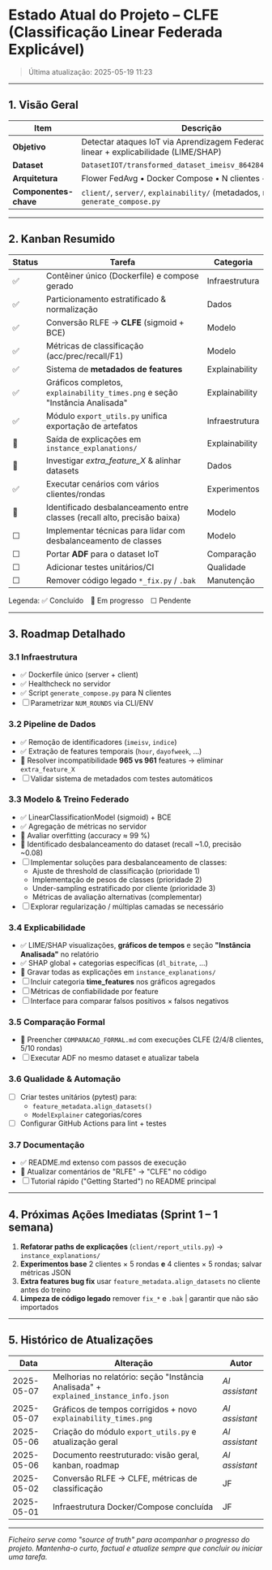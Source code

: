 # Estado Atual do Projeto – CLFE (Classificação Linear Federada Explicável)

> Última atualização: 2025-05-19 11:23

---

## 1. Visão Geral

| Item | Descrição |
|------|-----------|
| **Objetivo** | Detectar ataques IoT via Aprendizagem Federada com modelo linear + explicabilidade (LIME/SHAP) |
| **Dataset** | `DatasetIOT/transformed_dataset_imeisv_8642840401612300.csv` |
| **Arquitetura** | Flower FedAvg • Docker Compose • N clientes + 1 servidor |
| **Componentes-chave** | `client/`, `server/`, `explainability/` (metadados, relatórios), `generate_compose.py` |

---

## 2. Kanban Resumido

| Status | Tarefa | Categoria |
|--------|--------|-----------|
| ✅ | Contêiner único (Dockerfile) e compose gerado | Infraestrutura |
| ✅ | Particionamento estratificado & normalização | Dados |
| ✅ | Conversão RLFE → **CLFE** (sigmoid + BCE) | Modelo |
| ✅ | Métricas de classificação (acc/prec/recall/F1) | Modelo |
| ✅ | Sistema de **metadados de features** | Explainability |
| ✅ | Gráficos completos, `explainability_times.png` e seção "Instância Analisada" | Explainability |
| ✅ | Módulo `export_utils.py` unifica exportação de artefatos | Infraestrutura |
| 🔄 | Saída de explicações em `instance_explanations/` | Explainability |
| 🔄 | Investigar *extra_feature_X* & alinhar datasets | Dados |
| ✅ | Executar cenários com vários clientes/rondas | Experimentos |
| 🔄 | Identificado desbalanceamento entre classes (recall alto, precisão baixa) | Modelo |
| ☐ | Implementar técnicas para lidar com desbalanceamento de classes | Modelo |
| ☐ | Portar **ADF** para o dataset IoT | Comparação |
| ☐ | Adicionar testes unitários/CI | Qualidade |
| ☐ | Remover código legado `*_fix.py` / `.bak` | Manutenção |

Legenda: ✅ Concluído 🔄 Em progresso ☐ Pendente

---

## 3. Roadmap Detalhado

### 3.1 Infraestrutura
- ✅ Dockerfile único (server + client)
- ✅ Healthcheck no servidor
- ✅ Script `generate_compose.py` para N clientes
- ☐ Parametrizar `NUM_ROUNDS` via CLI/ENV

### 3.2 Pipeline de Dados
- ✅ Remoção de identificadores (`imeisv`, `indice`)
- ✅ Extração de features temporais (`hour`, `dayofweek`, …)
- 🔄 Resolver incompatibilidade **965 vs 961** features → eliminar `extra_feature_X`
- ☐ Validar sistema de metadados com testes automáticos

### 3.3 Modelo & Treino Federado
- ✅ LinearClassificationModel (sigmoid) + BCE
- ✅ Agregação de métricas no servidor
- 🔄 Avaliar overfitting (accuracy ≈ 99 %)
- 🔄 Identificado desbalanceamento do dataset (recall ~1.0, precisão ~0.08)
- ☐ Implementar soluções para desbalanceamento de classes:
  - Ajuste de threshold de classificação (prioridade 1)
  - Implementação de pesos de classes (prioridade 2)
  - Under-sampling estratificado por cliente (prioridade 3)
  - Métricas de avaliação alternativas (complementar)
- ☐ Explorar regularização / múltiplas camadas se necessário

### 3.4 Explicabilidade
- ✅ LIME/SHAP visualizações, **gráficos de tempos** e seção **"Instância Analisada"** no relatório
- ✅ SHAP global + categorias específicas (`dl_bitrate`, …)
- 🔄 Gravar todas as explicações em `instance_explanations/`
- ☐ Incluir categoria **time_features** nos gráficos agregados
- ☐ Métricas de confiabilidade por feature
- ☐ Interface para comparar falsos positivos × falsos negativos

### 3.5 Comparação Formal
- 🔄 Preencher `COMPARACAO_FORMAL.md` com execuções CLFE (2/4/8 clientes, 5/10 rondas)
- ☐ Executar ADF no mesmo dataset e atualizar tabela

### 3.6 Qualidade & Automação
- ☐ Criar testes unitários (pytest) para:
  - `feature_metadata.align_datasets()`
  - `ModelExplainer` categorias/cores
- ☐ Configurar GitHub Actions para lint + testes

### 3.7 Documentação
- ✅ README.md extenso com passos de execução
- 🔄 Atualizar comentários de "RLFE" → "CLFE" no código
- ☐ Tutorial rápido ("Getting Started") no README principal

---

## 4. Próximas Ações Imediatas (Sprint 1 – 1 semana)

1. **Refatorar paths de explicações**   (`client/report_utils.py`)   → `instance_explanations/`  
2. **Experimentos base**   2 clientes × 5 rondas **e** 4 clientes × 5 rondas; salvar métricas JSON  
3. **Extra features bug fix**   usar `feature_metadata.align_datasets` no cliente antes do treino  
4. **Limpeza de código legado**   remover `fix_*` e `.bak` | garantir que não são importados  

---

## 5. Histórico de Atualizações

| Data | Alteração | Autor |
|------|-----------|-------|
| 2025-05-07 | Melhorias no relatório: seção "Instância Analisada" + `explained_instance_info.json` | _AI assistant_ |
| 2025-05-07 | Gráficos de tempos corrigidos + novo `explainability_times.png` | _AI assistant_ |
| 2025-05-06 | Criação do módulo `export_utils.py` e atualização geral | _AI assistant_ |
| 2025-05-06 | Documento reestruturado: visão geral, kanban, roadmap | _AI assistant_ |
| 2025-05-02 | Conversão RLFE → CLFE, métricas de classificação | JF |
| 2025-05-01 | Infraestrutura Docker/Compose concluída | JF |

---

_Ficheiro serve como "source of truth" para acompanhar o progresso do projeto. Mantenha-o curto, factual e atualize sempre que concluir ou iniciar uma tarefa._